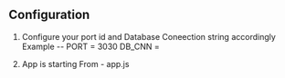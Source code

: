Configuration
-----------------------

1. Configure your port id  and Database Coneection string accordingly 
Example -- 
PORT = 3030
DB_CNN = <Your DB Conection String>

2. App is starting From - app.js
